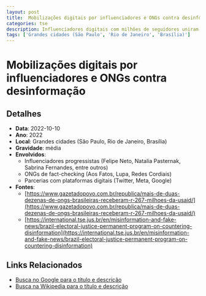 ```yaml
---
layout: post
title:  Mobilizações digitais por influenciadores e ONGs contra desinformação
categories: tse
description: Influenciadores digitais com milhões de seguidores uniram-se a ONGs e plataformas para difundir campanhas de checagem de fatos e combater notícias falsas. A campanha incluiu uso intensivo de hashtags, vídeos virais, lives temáticas e integração com movimentos ativistas.
tags: ['Grandes cidades (São Paulo', 'Rio de Janeiro', 'Brasília)']
---
```


# Mobilizações digitais por influenciadores e ONGs contra desinformação

## Detalhes
- **Data**: 2022-10-10
- **Ano**: 2022
- **Local**: Grandes cidades (São Paulo, Rio de Janeiro, Brasília)
- **Gravidade**: média
- **Envolvidos**:
  - Influenciadores progressistas (Felipe Neto, Natalia Pasternak, Sabrina Fernandes, entre outros)
  - ONGs de fact-checking (Aos Fatos, Lupa, Redes Cordiais)
  - Parcerias com plataformas digitais (Twitter, Meta, Google)
- **Fontes**:
  - [https://www.gazetadopovo.com.br/republica/mais-de-duas-dezenas-de-ongs-brasileiras-receberam-r-267-milhoes-da-usaid/](https://www.gazetadopovo.com.br/republica/mais-de-duas-dezenas-de-ongs-brasileiras-receberam-r-267-milhoes-da-usaid/)
  - [https://international.tse.jus.br/en/misinformation-and-fake-news/brazil-electoral-justice-permanent-program-on-countering-disinformation](https://international.tse.jus.br/en/misinformation-and-fake-news/brazil-electoral-justice-permanent-program-on-countering-disinformation)

## Links Relacionados
- [Busca no Google para o título e descrição](https://www.google.com/search?q=%22Alexandre%20de%20Moraes%22%20Mobiliza%C3%A7%C3%B5es%20digitais%20por%20influenciadores%20e%20ONGs%20contra%20desinforma%C3%A7%C3%A3o%20Influenciadores%20digitais%20com%20milh%C3%B5es%20de%20seguidores%20uniram-se%20a%20ONGs%20e%20plataformas%20para%20difundir%20campanhas%20de%20checagem%20de%20fatos%20e%20combater%20not%C3%ADcias%20falsas.%20A%20campanha%20incluiu%20uso%20intensivo%20de%20hashtags%2C%20v%C3%ADdeos%20virais%2C%20lives%20tem%C3%A1ticas%20e%20integra%C3%A7%C3%A3o%20com%20movimentos%20ativistas.%20Grandes%20cidades%20%28S%C3%A3o%20Paulo%2C%20Rio%20de%20Janeiro%2C%20Bras%C3%ADlia%29%202022)
- [Busca na Wikipedia para o título e descrição](https://en.wikipedia.org/w/index.php?search=%22Alexandre%20de%20Moraes%22%20Mobiliza%C3%A7%C3%B5es%20digitais%20por%20influenciadores%20e%20ONGs%20contra%20desinforma%C3%A7%C3%A3o%20Influenciadores%20digitais%20com%20milh%C3%B5es%20de%20seguidores%20uniram-se%20a%20ONGs%20e%20plataformas%20para%20difundir%20campanhas%20de%20checagem%20de%20fatos%20e%20combater%20not%C3%ADcias%20falsas.%20A%20campanha%20incluiu%20uso%20intensivo%20de%20hashtags%2C%20v%C3%ADdeos%20virais%2C%20lives%20tem%C3%A1ticas%20e%20integra%C3%A7%C3%A3o%20com%20movimentos%20ativistas.%20Grandes%20cidades%20%28S%C3%A3o%20Paulo%2C%20Rio%20de%20Janeiro%2C%20Bras%C3%ADlia%29%202022)
